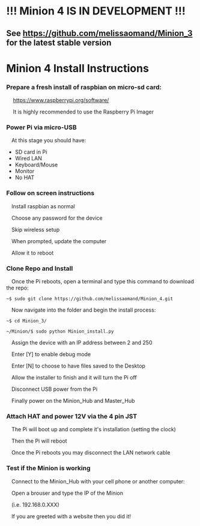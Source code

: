 # !!! Minion 4 IS IN DEVELOPMENT !!!
##     See https://github.com/melissaomand/Minion_3 for the latest stable version

# Minion 4 Install Instructions

### Prepare a fresh install of raspbian on micro-sd card:

&emsp; https://www.raspberrypi.org/software/

&emsp; It is highly recommended to use the Raspberry Pi Imager

### Power Pi via micro-USB

&emsp;At this stage you should have:

- SD card in Pi
- Wired LAN
- Keyboard/Mouse
- Monitor
- No HAT

### Follow on screen instructions

&emsp;Install raspbian as normal

&emsp;Choose any password for the device

&emsp;Skip wireless setup

&emsp;When prompted, update the computer

&emsp;Allow it to reboot

### Clone Repo and Install

&emsp;Once the Pi reboots, open a terminal and type this command to download the repo:


  `~$ sudo git clone https://github.com/melissaomand/Minion_4.git`
  
&emsp;Now navigate into the folder and begin the install process:
  
  `~$ cd Minion_3/`
  
  `~/Minion/$ sudo python Minion_install.py`
  
  &emsp;Assign the device with an IP address between 2 and 250
  
  &emsp;Enter [Y] to enable debug mode
  
  &emsp;Enter [N] to choose to have files saved to the Desktop
  
  &emsp;Allow the installer to finish and it will turn the Pi off
  
  &emsp;Disconnect USB power from the Pi
  
  &emsp;Finally power on the Minion_Hub and Master_Hub
  
  ### Attach HAT and power 12V via the 4 pin JST
  
  &emsp;The Pi will boot up and complete it's installation (setting the clock)
  
  &emsp;Then the Pi will reboot
  
  &emsp;Once the Pi reboots you may disconnect the LAN network cable
  
  ### Test if the Minion is working
  
  &emsp;Connect to the Minion_Hub with your cell phone or another computer:
  
  &emsp;Open a brouser and type the IP of the Minion
  
  &emsp;(i.e. 192.168.0.XXX)
  
  &emsp;If you are greeted with a website then you did it!
  
  
  
  
  

